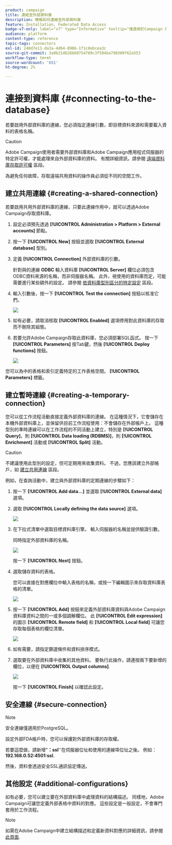 ```yaml
---
product: campaign
title: 連結至外部資料庫
description: 瞭解如何連線至外部資料庫
feature: Installation, Federated Data Access
badge-v7-only: label="v7" type="Informative" tooltip="僅適用於Campaign Classic v7"
audience: platform
content-type: reference
topic-tags: connectors
exl-id: 240d7e11-da3a-4d64-8986-1f1c8ebcea3c
source-git-commit: 3a9b21d626b60754789c3f594ba798309f62a553
workflow-type: tm+mt
source-wordcount: '651'
ht-degree: 2%

---
```


# 連接到資料庫 {#connecting-to-the-database}



若要啟用外部資料庫的連線，您必須指定連線引數，即目標資料來源和需要載入資料的表格名稱。

>[!CAUTION]
>
>Adobe Campaign使用者需要外部資料庫和Adobe Campaign應用程式伺服器的特定許可權，才能處理來自外部資料庫的資料。 有關詳細資訊，請參閱 [遠端資料庫存取許可權](../../installation/using/remote-database-access-rights.md) 區段。
>
>為避免任何故障，存取遠端共用資料的操作員必須從不同的空間工作。

## 建立共用連線 {#creating-a-shared-connection}

若要啟用共用外部資料庫的連線，只要此連線作用中，就可以透過Adobe Campaign存取資料庫。

1. 設定必須預先透過 **[!UICONTROL Administration > Platform > External accounts]** 節點。
1. 按一下 **[!UICONTROL New]** 按鈕並選取 **[!UICONTROL External database]** 型別。
1. 定義 **[!UICONTROL Connection]** 外部資料庫的引數。

   針對與的連線 **ODBC** 輸入資料庫 **[!UICONTROL Server]** 欄位必須包含ODBC資料來源的名稱，而非伺服器名稱。 此外，視使用的資料庫而定，可能需要進行某些額外的設定。 請參閱 [依資料庫型別區分的特定設定](../../installation/using/configure-fda.md) 區段。

1. 輸入引數後，按一下 **[!UICONTROL Test the connection]** 按鈕以核准它們。

   ![](assets/wf-external-account-create.png)

1. 如有必要，請取消核取 **[!UICONTROL Enabled]** 選項停用對此資料庫的存取而不刪除其組態。
1. 若要允許Adobe Campaign存取此資料庫，您必須部署SQL函式。 按一下 **[!UICONTROL Parameters]** 按Tab鍵，然後 **[!UICONTROL Deploy functions]** 按鈕。

   ![](assets/wf-external-account-functions.png)

您可以為中的表格和索引定義特定的工作表格空間。 **[!UICONTROL Parameters]** 標籤。

## 建立暫時連線 {#creating-a-temporary-connection}

您可以從工作流程活動直接定義外部資料庫的連線。 在這種情況下，它會儲存在本機外部資料庫上，並保留供目前工作流程使用：不會儲存在外部帳戶上。 這種型別的準時連線可以在工作流程的不同活動上建立，特別是 **[!UICONTROL Query]**，則 **[!UICONTROL Data loading (RDBMS)]**，則 **[!UICONTROL Enrichment]** 活動或 **[!UICONTROL Split]** 活動。

>[!CAUTION]
>
>不建議使用此型別的設定，但可定期用來收集資料。 不過，您應該建立外部帳戶，如 [建立共用連線](#creating-a-shared-connection) 區段。

例如，在查詢活動中，建立與外部資料庫的定期連線的步驟如下：

1. 按一下 **[!UICONTROL Add data...]** 並選取 **[!UICONTROL External data]** 選項。
1. 選取 **[!UICONTROL Locally defining the data source]** 選項。

   ![](assets/wf_add_data_local_external_data.png)

1. 在下拉式清單中選取目標資料庫引擎。 輸入伺服器的名稱並提供驗證引數。

   同時指定外部資料庫的名稱。

   ![](assets/wf_add_data_local_external_data_param.png)

   按一下 **[!UICONTROL Next]** 按鈕。

1. 選取儲存資料的表格。

   您可以直接在對應欄位中輸入表格的名稱，或按一下編輯圖示來存取資料庫表格的清單。

   ![](assets/wf_add_data_local_external_data_select_table.png)

1. 按一下 **[!UICONTROL Add]** 按鈕來定義外部資料庫資料與Adobe Campaign資料庫資料之間的一或多個調解欄位。 此 **[!UICONTROL Edit expression]** 的圖示 **[!UICONTROL Remote field]** 和 **[!UICONTROL Local field]** 可讓您存取每個表格的欄位清單。

   ![](assets/wf_add_data_local_external_data_join.png)

1. 如有需要，請指定篩選條件和資料排序模式。
1. 選取要在外部資料庫中收集的其他資料。 要執行此操作，請連按兩下要新增的欄位，以便在 **[!UICONTROL Output columns]**.

   ![](assets/wf_add_data_local_external_data_select.png)

   按一下 **[!UICONTROL Finish]** 以確認此設定。

## 安全連線 {#secure-connection}

>[!NOTE]
>
>安全連線僅適用於PostgreSQL。

設定外部FDA帳戶時，您可以保護對外部資料庫的存取權。

若要這麼做，請新增&quot;**：ssl**&#39;&#39;在伺服器位址和使用的連線埠位址之後。 例如： **192.168.0.52:4501:ssl**.

然後，資料會透過安全SSL通訊協定傳送。

## 其他設定 {#additional-configurations}

如有必要，您可以建立要在外部資料庫中處理資料的結構描述。 同樣地，Adobe Campaign可讓您定義外部表格中資料的對應。 這些設定是一般設定，不會專門套用於工作流程。

>[!NOTE]
>
>如需在Adobe Campaign中建立結構描述和定義新資料對應的詳細資訊，請參閱 [此頁面](../../configuration/using/about-schema-edition.md).
